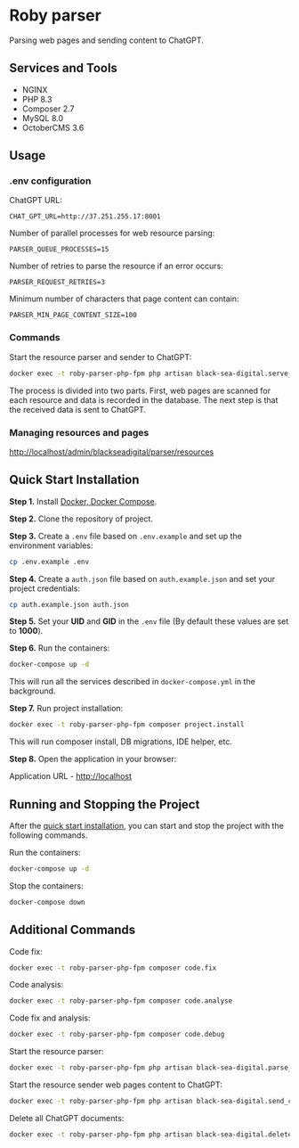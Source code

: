 # Roby parser

Parsing web pages and sending content to ChatGPT.

## Services and Tools

- NGINX
- PHP 8.3
- Composer 2.7
- MySQL 8.0
- OctoberCMS 3.6

## Usage

### .env configuration

ChatGPT URL:

```angular2html
CHAT_GPT_URL=http://37.251.255.17:8001
```
Number of parallel processes for web resource parsing:

```angular2html
PARSER_QUEUE_PROCESSES=15
```

Number of retries to parse the resource if an error occurs:

```angular2html
PARSER_REQUEST_RETRIES=3
```

Minimum number of characters that page content can contain:

```angular2html
PARSER_MIN_PAGE_CONTENT_SIZE=100
```

### Commands

Start the resource parser and sender to ChatGPT:

```bash
docker exec -t roby-parser-php-fpm php artisan black-sea-digital.serve_resources
```

The process is divided into two parts. First, web pages are scanned for each resource and data is recorded in the database. The next step is that the received data is sent to ChatGPT.

### Managing resources and pages

[http://localhost/admin/blackseadigital/parser/resources](http://localhost/admin/blackseadigital/parser/resources)

## Quick Start Installation

**Step 1.** Install [Docker, Docker Compose](https://www.docker.com/products/docker-desktop/).

**Step 2.** Clone the repository of project.

**Step 3.** Create a `.env` file based on `.env.example` and set up the environment variables:

```bash
cp .env.example .env
```

**Step 4.** Create a `auth.json` file based on `auth.example.json` and set your project credentials:

```bash
cp auth.example.json auth.json
```

**Step 5.** Set your **UID** and **GID** in the `.env` file (By default these values are set to **1000**).

**Step 6.** Run the containers:

```bash
docker-compose up -d
```

This will run all the services described in `docker-compose.yml` in the background.

**Step 7.** Run project installation:

```bash
docker exec -t roby-parser-php-fpm composer project.install
```

This will run composer install, DB migrations, IDE helper, etc.

**Step 8.** Open the application in your browser:

Application URL - [http://localhost](http://localhost)

## Running and Stopping the Project

After the [quick start installation](#Quick-Start-Installation), you can start and stop the project with the following commands.

Run the containers:

```bash
docker-compose up -d
```

Stop the containers:

```bash
docker-compose down
```

## Additional Commands

Code fix:

```bash
docker exec -t roby-parser-php-fpm composer code.fix
```

Code analysis:

```bash
docker exec -t roby-parser-php-fpm composer code.analyse
```

Code fix and analysis:

```bash
docker exec -t roby-parser-php-fpm composer code.debug
```
Start the resource parser:

```bash
docker exec -t roby-parser-php-fpm php artisan black-sea-digital.parse_resources
```

Start the resource sender web pages content to ChatGPT:

```bash
docker exec -t roby-parser-php-fpm php artisan black-sea-digital.send_content_to_chat_gpt
```

Delete all ChatGPT documents:

```bash
docker exec -t roby-parser-php-fpm php artisan black-sea-digital.delete_all_chat_gpt_documents
```
